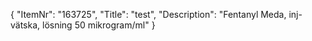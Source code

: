 {
  "ItemNr": "163725",
  "Title": "test",
  "Description": "Fentanyl Meda, inj-vätska, lösning 50 mikrogram/ml"
}